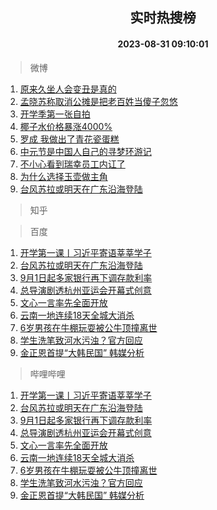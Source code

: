 <div align="center"><h2>实时热搜榜</h2><h4>2023-08-31 09:10:01</h4></div>

> 微博  

1. [原来久坐人会变丑是真的](https://s.weibo.com/weibo?q=%23%E5%8E%9F%E6%9D%A5%E4%B9%85%E5%9D%90%E4%BA%BA%E4%BC%9A%E5%8F%98%E4%B8%91%E6%98%AF%E7%9C%9F%E7%9A%84%23&t=31&band_rank=1&Refer=top)<br />
2. [孟晓苏称取消公摊是把老百姓当傻子忽悠](https://s.weibo.com/weibo?q=%23%E5%AD%9F%E6%99%93%E8%8B%8F%E7%A7%B0%E5%8F%96%E6%B6%88%E5%85%AC%E6%91%8A%E6%98%AF%E6%8A%8A%E8%80%81%E7%99%BE%E5%A7%93%E5%BD%93%E5%82%BB%E5%AD%90%E5%BF%BD%E6%82%A0%23&t=31&band_rank=2&Refer=top)<br />
3. [开学季第一张自拍](https://s.weibo.com/weibo?q=%23%E5%BC%80%E5%AD%A6%E5%AD%A3%E7%AC%AC%E4%B8%80%E5%BC%A0%E8%87%AA%E6%8B%8D%23&t=31&band_rank=3&Refer=top)<br />
4. [椰子水价格暴涨4000%](https://s.weibo.com/weibo?q=%23%E6%A4%B0%E5%AD%90%E6%B0%B4%E4%BB%B7%E6%A0%BC%E6%9A%B4%E6%B6%A84000%25%23&t=31&band_rank=4&Refer=top)<br />
5. [罗成 我做出了青花瓷蛋糕](https://s.weibo.com/weibo?q=%E7%BD%97%E6%88%90%20%E6%88%91%E5%81%9A%E5%87%BA%E4%BA%86%E9%9D%92%E8%8A%B1%E7%93%B7%E8%9B%8B%E7%B3%95&t=31&band_rank=5&Refer=top)<br />
6. [中元节是中国人自己的寻梦环游记](https://s.weibo.com/weibo?q=%E4%B8%AD%E5%85%83%E8%8A%82%E6%98%AF%E4%B8%AD%E5%9B%BD%E4%BA%BA%E8%87%AA%E5%B7%B1%E7%9A%84%E5%AF%BB%E6%A2%A6%E7%8E%AF%E6%B8%B8%E8%AE%B0&t=31&band_rank=6&Refer=top)<br />
7. [不小心看到瑞幸员工内讧了](https://s.weibo.com/weibo?q=%E4%B8%8D%E5%B0%8F%E5%BF%83%E7%9C%8B%E5%88%B0%E7%91%9E%E5%B9%B8%E5%91%98%E5%B7%A5%E5%86%85%E8%AE%A7%E4%BA%86&t=31&band_rank=7&Refer=top)<br />
8. [为什么选择玉壶做主角](https://s.weibo.com/weibo?q=%E4%B8%BA%E4%BB%80%E4%B9%88%E9%80%89%E6%8B%A9%E7%8E%89%E5%A3%B6%E5%81%9A%E4%B8%BB%E8%A7%92&t=31&band_rank=8&Refer=top)<br />
9. [台风苏拉或明天在广东沿海登陆](https://s.weibo.com/weibo?q=%23%E5%8F%B0%E9%A3%8E%E8%8B%8F%E6%8B%89%E6%88%96%E6%98%8E%E5%A4%A9%E5%9C%A8%E5%B9%BF%E4%B8%9C%E6%B2%BF%E6%B5%B7%E7%99%BB%E9%99%86%23&t=31&band_rank=9&Refer=top)<br />

> 知乎  


> 百度  

1. [开学第一课丨习近平寄语莘莘学子](https://www.baidu.com/s?wd=%E5%BC%80%E5%AD%A6%E7%AC%AC%E4%B8%80%E8%AF%BE%E4%B8%A8%E4%B9%A0%E8%BF%91%E5%B9%B3%E5%AF%84%E8%AF%AD%E8%8E%98%E8%8E%98%E5%AD%A6%E5%AD%90&sa=fyb_news&rsv_dl=fyb_news)<br />
2. [台风苏拉或明天在广东沿海登陆](https://www.baidu.com/s?wd=%E5%8F%B0%E9%A3%8E%E8%8B%8F%E6%8B%89%E6%88%96%E6%98%8E%E5%A4%A9%E5%9C%A8%E5%B9%BF%E4%B8%9C%E6%B2%BF%E6%B5%B7%E7%99%BB%E9%99%86&sa=fyb_news&rsv_dl=fyb_news)<br />
3. [9月1日起多家银行再下调存款利率](https://www.baidu.com/s?wd=9%E6%9C%881%E6%97%A5%E8%B5%B7%E5%A4%9A%E5%AE%B6%E9%93%B6%E8%A1%8C%E5%86%8D%E4%B8%8B%E8%B0%83%E5%AD%98%E6%AC%BE%E5%88%A9%E7%8E%87&sa=fyb_news&rsv_dl=fyb_news)<br />
4. [总导演剧透杭州亚运会开幕式创意](https://www.baidu.com/s?wd=%E6%80%BB%E5%AF%BC%E6%BC%94%E5%89%A7%E9%80%8F%E6%9D%AD%E5%B7%9E%E4%BA%9A%E8%BF%90%E4%BC%9A%E5%BC%80%E5%B9%95%E5%BC%8F%E5%88%9B%E6%84%8F&sa=fyb_news&rsv_dl=fyb_news)<br />
5. [文心一言率先全面开放](https://www.baidu.com/s?wd=%E6%96%87%E5%BF%83%E4%B8%80%E8%A8%80&sa=fyb_news&rsv_dl=fyb_news)<br />
6. [云南一地连续18天全城大消杀](https://www.baidu.com/s?wd=%E4%BA%91%E5%8D%97%E4%B8%80%E5%9C%B0%E8%BF%9E%E7%BB%AD18%E5%A4%A9%E5%85%A8%E5%9F%8E%E5%A4%A7%E6%B6%88%E6%9D%80&sa=fyb_news&rsv_dl=fyb_news)<br />
7. [6岁男孩在牛棚玩耍被公牛顶撞离世](https://www.baidu.com/s?wd=6%E5%B2%81%E7%94%B7%E5%AD%A9%E5%9C%A8%E7%89%9B%E6%A3%9A%E7%8E%A9%E8%80%8D%E8%A2%AB%E5%85%AC%E7%89%9B%E9%A1%B6%E6%92%9E%E7%A6%BB%E4%B8%96&sa=fyb_news&rsv_dl=fyb_news)<br />
8. [学生洗笔致河水污浊？官方回应](https://www.baidu.com/s?wd=%E5%AD%A6%E7%94%9F%E6%B4%97%E7%AC%94%E8%87%B4%E6%B2%B3%E6%B0%B4%E6%B1%A1%E6%B5%8A%EF%BC%9F%E5%AE%98%E6%96%B9%E5%9B%9E%E5%BA%94&sa=fyb_news&rsv_dl=fyb_news)<br />
9. [金正恩首提“大韩民国” 韩媒分析](https://www.baidu.com/s?wd=%E9%87%91%E6%AD%A3%E6%81%A9%E9%A6%96%E6%8F%90%E2%80%9C%E5%A4%A7%E9%9F%A9%E6%B0%91%E5%9B%BD%E2%80%9D+%E9%9F%A9%E5%AA%92%E5%88%86%E6%9E%90&sa=fyb_news&rsv_dl=fyb_news)<br />

> 哔哩哔哩  

1. [开学第一课丨习近平寄语莘莘学子](https://www.baidu.com/s?wd=%E5%BC%80%E5%AD%A6%E7%AC%AC%E4%B8%80%E8%AF%BE%E4%B8%A8%E4%B9%A0%E8%BF%91%E5%B9%B3%E5%AF%84%E8%AF%AD%E8%8E%98%E8%8E%98%E5%AD%A6%E5%AD%90&sa=fyb_news&rsv_dl=fyb_news)<br />
2. [台风苏拉或明天在广东沿海登陆](https://www.baidu.com/s?wd=%E5%8F%B0%E9%A3%8E%E8%8B%8F%E6%8B%89%E6%88%96%E6%98%8E%E5%A4%A9%E5%9C%A8%E5%B9%BF%E4%B8%9C%E6%B2%BF%E6%B5%B7%E7%99%BB%E9%99%86&sa=fyb_news&rsv_dl=fyb_news)<br />
3. [9月1日起多家银行再下调存款利率](https://www.baidu.com/s?wd=9%E6%9C%881%E6%97%A5%E8%B5%B7%E5%A4%9A%E5%AE%B6%E9%93%B6%E8%A1%8C%E5%86%8D%E4%B8%8B%E8%B0%83%E5%AD%98%E6%AC%BE%E5%88%A9%E7%8E%87&sa=fyb_news&rsv_dl=fyb_news)<br />
4. [总导演剧透杭州亚运会开幕式创意](https://www.baidu.com/s?wd=%E6%80%BB%E5%AF%BC%E6%BC%94%E5%89%A7%E9%80%8F%E6%9D%AD%E5%B7%9E%E4%BA%9A%E8%BF%90%E4%BC%9A%E5%BC%80%E5%B9%95%E5%BC%8F%E5%88%9B%E6%84%8F&sa=fyb_news&rsv_dl=fyb_news)<br />
5. [文心一言率先全面开放](https://www.baidu.com/s?wd=%E6%96%87%E5%BF%83%E4%B8%80%E8%A8%80&sa=fyb_news&rsv_dl=fyb_news)<br />
6. [云南一地连续18天全城大消杀](https://www.baidu.com/s?wd=%E4%BA%91%E5%8D%97%E4%B8%80%E5%9C%B0%E8%BF%9E%E7%BB%AD18%E5%A4%A9%E5%85%A8%E5%9F%8E%E5%A4%A7%E6%B6%88%E6%9D%80&sa=fyb_news&rsv_dl=fyb_news)<br />
7. [6岁男孩在牛棚玩耍被公牛顶撞离世](https://www.baidu.com/s?wd=6%E5%B2%81%E7%94%B7%E5%AD%A9%E5%9C%A8%E7%89%9B%E6%A3%9A%E7%8E%A9%E8%80%8D%E8%A2%AB%E5%85%AC%E7%89%9B%E9%A1%B6%E6%92%9E%E7%A6%BB%E4%B8%96&sa=fyb_news&rsv_dl=fyb_news)<br />
8. [学生洗笔致河水污浊？官方回应](https://www.baidu.com/s?wd=%E5%AD%A6%E7%94%9F%E6%B4%97%E7%AC%94%E8%87%B4%E6%B2%B3%E6%B0%B4%E6%B1%A1%E6%B5%8A%EF%BC%9F%E5%AE%98%E6%96%B9%E5%9B%9E%E5%BA%94&sa=fyb_news&rsv_dl=fyb_news)<br />
9. [金正恩首提“大韩民国” 韩媒分析](https://www.baidu.com/s?wd=%E9%87%91%E6%AD%A3%E6%81%A9%E9%A6%96%E6%8F%90%E2%80%9C%E5%A4%A7%E9%9F%A9%E6%B0%91%E5%9B%BD%E2%80%9D+%E9%9F%A9%E5%AA%92%E5%88%86%E6%9E%90&sa=fyb_news&rsv_dl=fyb_news)<br />
